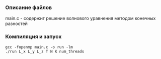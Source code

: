 ### Описание файлов
main.c - содержит решение волнового уравнения методом конечных разностей

### Компиляция и запуск
```console
gcc -fopenmp main.c -o run -lm
./run L_x L_y L_z T N K num_threads
```
